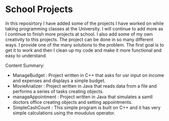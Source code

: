 # School Projects

In this reposirtory I have added some of the projects I have worked on while taking programming classes at the University. I will continue to add more as I continue to finish more projects at school. I also add some of my own creativity to this projects. The project can be done in so many different ways. I provide one of the many solutions to the problem. The first goal is to get it to work and then I clean up my code and make it more functional and easy to understand. 

Content Summary:
  - ManageBudget : Project written in C++ that asks for usr input on income and expenses and displays a simple budget.
  - MovieAnalizer : Project written in Java that reads data from a file and performs a series of tasks creating objects.
  - manageAppointment : Project written in Java that simulates a samll doctors office creating objects and setting          appointments. 
  - SimpleCashCount : This simple program is built on C++ and it has very simple calculations using the moudulus operator. 

